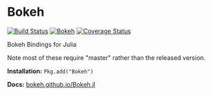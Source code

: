 # Bokeh

[![Build Status](https://travis-ci.org/bokeh/Bokeh.jl.svg?branch=master)](https://travis-ci.org/bokeh/Bokeh.jl)
[![Bokeh](http://pkg.julialang.org/badges/Bokeh_release.svg)](http://pkg.julialang.org/?pkg=Bokeh&ver=release)
[![Coverage Status](https://img.shields.io/coveralls/bokeh/Bokeh.jl.svg)](https://coveralls.io/r/bokeh/Bokeh.jl?branch=master)

Bokeh Bindings for Julia

Note most of these require "master" rather than the released version.

**Installation:** `Pkg.add("Bokeh")`

**Docs:** [bokeh.github.io/Bokeh.jl](http://bokeh.github.io/Bokeh.jl/)

<!-- deploy: rm -r site/; mkdocs build; cp -r docs/examples/ site/; ghp-import -p site/ -->



